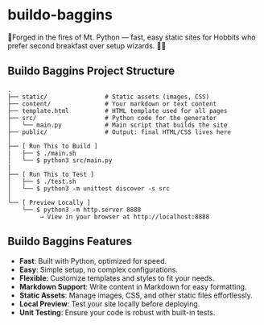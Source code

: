 # buildo-baggins
🌋Forged in the fires of Mt. Python — fast, easy static sites for Hobbits who prefer second breakfast over setup wizards. 🧙‍♂️


## Buildo Baggins Project Structure
```
.
├── static/                # Static assets (images, CSS)
├── content/               # Your markdown or text content
├── template.html          # HTML template used for all pages
├── src/                   # Python code for the generator
│   └── main.py            # Main script that builds the site
├── public/                # Output: final HTML/CSS lives here
│
├── [ Run This to Build ]
|   ├── $ ./main.sh
│   └── $ python3 src/main.py
|
├── [ Run This to Test ]
│   ├── $ ./test.sh
│   └── $ python3 -m unittest discover -s src
│
└── [ Preview Locally ]
    └── $ python3 -m http.server 8888
         → View in your browser at http://localhost:8888
```

## Buildo Baggins Features
- **Fast**: Built with Python, optimized for speed.
- **Easy**: Simple setup, no complex configurations.
- **Flexible**: Customize templates and styles to fit your needs.
- **Markdown Support**: Write content in Markdown for easy formatting.
- **Static Assets**: Manage images, CSS, and other static files effortlessly.
- **Local Preview**: Test your site locally before deploying.
- **Unit Testing**: Ensure your code is robust with built-in tests.